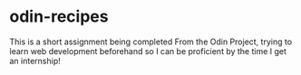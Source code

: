 # odin-recipes
This is a short assignment being completed From the Odin Project, trying to learn web development beforehand so I can be proficient by the time I get an internship!